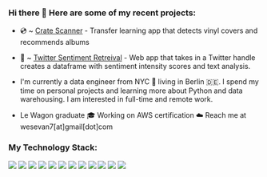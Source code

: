 ### Hi there 👋 Here are some of my recent projects:

- 💿 ~ [Crate Scanner](https://crate-scanner-v3-qk6v654z4a-ew.a.run.app/) - Transfer learning app that detects vinyl covers and recommends albums
- 📱 ~ [Twitter Sentiment Retreival](https://twitter-sentiment-retrieval.herokuapp.com/) - Web app that takes in a Twitter handle creates a dataframe with sentiment intensity scores and text analysis. 

- I'm currently a data engineer from NYC 🗽 living in Berlin 🇩🇪. I spend my time on personal projects and learning more about Python and data warehousing. I am interested in full-time and remote work. 
- Le Wagon graduate 🎓 Working on AWS certification ☁️ Reach me at wesevan7[at]gmail[dot]com

### My Technology Stack:
<img src="https://img.shields.io/badge/Python-3776AB?style=for-the-badge&logo=python&logoColor=white" /> <img src="https://img.shields.io/badge/Swift-FA7343?style=for-the-badge&logo=swift&logoColor=white" /> <img src="https://img.shields.io/badge/PostgreSQL-316192?style=for-the-badge&logo=postgresql&logoColor=white" /> <img src="https://img.shields.io/badge/Amazon_AWS-232F3E?style=for-the-badge&logo=amazon-aws&logoColor=white" /> <img src="https://img.shields.io/badge/Python-3776AB?style=for-the-badge&logo=python&logoColor=white" />  <img src="https://img.shields.io/badge/pandas-150458?style=for-the-badge&logo=pandas&logoColor=white" /> <img src="https://img.shields.io/badge/jupyter-F37626?style=for-the-badge&logo=jupyter&logoColor=white" /> <img src="https://img.shields.io/badge/numpy-013243?style=for-the-badge&logo=numpy&logoColor=white" /> <img src="https://img.shields.io/badge/docker-2496ED?style=for-the-badge&logo=docker&logoColor=white" /> <img src="https://img.shields.io/badge/googlecloud-013243?style=for-the-badge&logo=numpy&logoColor=white" /> <img src="https://img.shields.io/badge/scikitlearn-F7931E?style=for-the-badge&logo=scikit-learn&logoColor=white" /> <img src="https://img.shields.io/badge/tensorflow-FF6F00?style=for-the-badge&logo=tensorflow&logoColor=white" />
